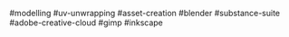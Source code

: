 #modelling #uv-unwrapping #asset-creation 
#blender #substance-suite #adobe-creative-cloud #gimp #inkscape
